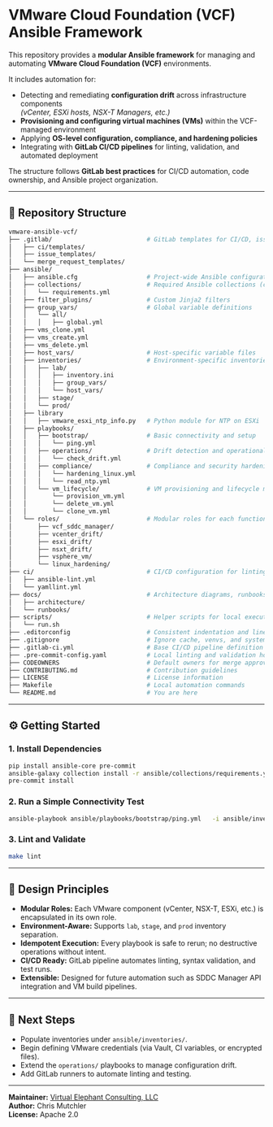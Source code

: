 # VMware Cloud Foundation (VCF) Ansible Framework

This repository provides a **modular Ansible framework** for managing and automating **VMware Cloud Foundation (VCF)** environments.

It includes automation for:

- Detecting and remediating **configuration drift** across infrastructure components  
  *(vCenter, ESXi hosts, NSX-T Managers, etc.)*
- **Provisioning and configuring virtual machines (VMs)** within the VCF-managed environment
- Applying **OS-level configuration, compliance, and hardening policies**
- Integrating with **GitLab CI/CD pipelines** for linting, validation, and automated deployment

The structure follows **GitLab best practices** for CI/CD automation, code ownership, and Ansible project organization.

---

## 🧭 Repository Structure

```bash
vmware-ansible-vcf/
├── .gitlab/                          # GitLab templates for CI/CD, issues, and MRs
│   ├── ci/templates/
│   ├── issue_templates/
│   └── merge_request_templates/
├── ansible/
│   ├── ansible.cfg                   # Project-wide Ansible configuration
│   ├── collections/                  # Required Ansible collections (community.vmware, etc.)
│   │   └── requirements.yml
│   ├── filter_plugins/               # Custom Jinja2 filters
│   ├── group_vars/                   # Global variable definitions
│   │   └── all/
│   │   │   ├── global.yml
│   ├── vms_clone.yml
│   ├── vms_create.yml
│   ├── vms_delete.yml
│   ├── host_vars/                    # Host-specific variable files
│   ├── inventories/                  # Environment-specific inventories
│   │   ├── lab/
│   │   │   ├── inventory.ini
│   │   │   ├── group_vars/
│   │   │   └── host_vars/
│   │   ├── stage/
│   │   └── prod/
│   ├── library
│   │   ├── vmware_esxi_ntp_info.py   # Python module for NTP on ESXi
│   ├── playbooks/
│   │   ├── bootstrap/                # Basic connectivity and setup
│   │   │   └── ping.yml
│   │   ├── operations/               # Drift detection and operational tasks
│   │   │   └── check_drift.yml
│   │   ├── compliance/               # Compliance and security hardening
│   │   │   └── hardening_linux.yml
│   │   │   └── read_ntp.yml
│   │   └── vm_lifecycle/             # VM provisioning and lifecycle management
│   │       └── provision_vm.yml
│   │       └── delete_vm.yml
│   │       └── clone_vm.yml
│   └── roles/                        # Modular roles for each function
│       ├── vcf_sddc_manager/
│       ├── vcenter_drift/
│       ├── esxi_drift/
│       ├── nsxt_drift/
│       ├── vsphere_vm/
│       └── linux_hardening/
├── ci/                               # CI/CD configuration for linting and validation
│   ├── ansible-lint.yml
│   └── yamllint.yml
├── docs/                             # Architecture diagrams, runbooks, design notes
│   ├── architecture/
│   └── runbooks/
├── scripts/                          # Helper scripts for local execution
│   └── run.sh
├── .editorconfig                     # Consistent indentation and line endings
├── .gitignore                        # Ignore cache, venvs, and system artifacts
├── .gitlab-ci.yml                    # Base CI/CD pipeline definition
├── .pre-commit-config.yaml           # Local linting and validation hooks
├── CODEOWNERS                        # Default owners for merge approvals
├── CONTRIBUTING.md                   # Contribution guidelines
├── LICENSE                           # License information
├── Makefile                          # Local automation commands
└── README.md                         # You are here
```

---

## ⚙️ Getting Started

### 1. Install Dependencies

```bash
pip install ansible-core pre-commit
ansible-galaxy collection install -r ansible/collections/requirements.yml
pre-commit install
```

### 2. Run a Simple Connectivity Test

```bash
ansible-playbook ansible/playbooks/bootstrap/ping.yml   -i ansible/inventories/lab/inventory.ini
```

### 3. Lint and Validate

```bash
make lint
```

---

## 🧩 Design Principles

- **Modular Roles:** Each VMware component (vCenter, NSX-T, ESXi, etc.) is encapsulated in its own role.  
- **Environment-Aware:** Supports `lab`, `stage`, and `prod` inventory separation.  
- **Idempotent Execution:** Every playbook is safe to rerun; no destructive operations without intent.  
- **CI/CD Ready:** GitLab pipeline automates linting, syntax validation, and test runs.  
- **Extensible:** Designed for future automation such as SDDC Manager API integration and VM build pipelines.

---

## 📘 Next Steps

- Populate inventories under `ansible/inventories/`.
- Begin defining VMware credentials (via Vault, CI variables, or encrypted files).
- Extend the `operations/` playbooks to manage configuration drift.
- Add GitLab runners to automate linting and testing.

---

**Maintainer:** [Virtual Elephant Consulting, LLC](https://virtualelephant.com)  
**Author:** Chris Mutchler  
**License:** Apache 2.0
